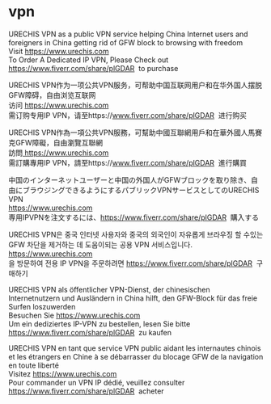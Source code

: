 # vpn
URECHIS VPN as a public VPN service helping China Internet users and foreigners in China getting rid of GFW block to browsing with freedom<br>
Visit <a href="https://www.urechis.com" target="_blank">https://www.urechis.com</a><br>To Order A Dedicated IP VPN, Please Check out https://www.fiverr.com/share/plGDAR&nbsp; to purchase

URECHIS VPN作为一项公共VPN服务，可帮助中国互联网用户和在华外国人摆脱GFW障碍，自由浏览互联网<br>
访问 <a href="https://www.urechis.com" target="_blank">https://www.urechis.com</a><br>需订购专用IP VPN，请至https://www.fiverr.com/share/plGDAR&nbsp; 进行购买

URECHIS VPN作為一項公共VPN服務，可幫助中國互聯網用戶和在華外國人馬賽克GFW障礙，自由瀏覽互聯網<br>
訪問<a href="https://www.urechis.com" target="_blank"> https://www.urechis.com</a> <br>需訂購專用IP VPN，請至https://www.fiverr.com/share/plGDAR&nbsp; 進行購買

中国のインターネットユーザーと中国の外国人がGFWブロックを取り除き、自由にブラウジングできるようにするパブリックVPNサービスとしてのURECHIS VPN <br>
<a href="https://www.urechis.com" target="_blank"> https://www.urechis.com</a> <br>専用IPVPNを注文するには、https://www.fiverr.com/share/plGDAR&nbsp; 購入する

URECHIS VPN은 중국 인터넷 사용자와 중국의 외국인이 자유롭게 브라우징 할 수있는 GFW 차단을 제거하는 데 도움이되는 공용 VPN 서비스입니다. <br>
<a href="https://www.urechis.com" target="_blank"> https://www.urechis.com</a> <br>을 방문하여 전용 IP VPN을 주문하려면 https://www.fiverr.com/share/plGDAR&nbsp; 구매하기

URECHIS VPN als öffentlicher VPN-Dienst, der chinesischen Internetnutzern und Ausländern in China hilft, den GFW-Block für das freie Surfen loszuwerden <br>
Besuchen Sie <a href="https://www.urechis.com" target="_blank"> https://www.urechis.com</a> <br> Um ein dediziertes IP-VPN zu bestellen, lesen Sie bitte https://www.fiverr.com/share/plGDAR&nbsp; zu kaufen

URECHIS VPN en tant que service VPN public aidant les internautes chinois et les étrangers en Chine à se débarrasser du blocage GFW de la navigation en toute liberté <br>
Visitez <a href="https://www.urechis.com" target="_blank"> https://www.urechis.com</a> <br> Pour commander un VPN IP dédié, veuillez consulter https://www.fiverr.com/share/plGDAR&nbsp; acheter
